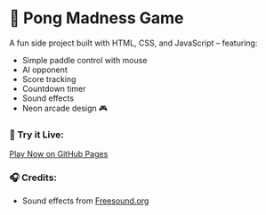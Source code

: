 # 🏓 Pong Madness Game

A fun side project built with HTML, CSS, and JavaScript – featuring:

- Simple paddle control with mouse
- AI opponent
- Score tracking
- Countdown timer
- Sound effects
- Neon arcade design 🎮

### 🚀 Try it Live:
[Play Now on GitHub Pages](https://emilerwanda.github.io/OnlineGame-PingPong/)

### 🎧 Credits:
- Sound effects from [Freesound.org](https://freesound.org)
